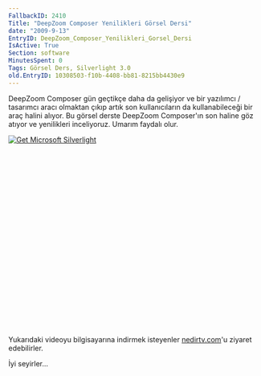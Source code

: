 ```yaml
---
FallbackID: 2410
Title: "DeepZoom Composer Yenilikleri Görsel Dersi"
date: "2009-9-13"
EntryID: DeepZoom_Composer_Yenilikleri_Gorsel_Dersi
IsActive: True
Section: software
MinutesSpent: 0
Tags: Görsel Ders, Silverlight 3.0
old.EntryID: 10308503-f10b-4408-bb81-8215bb4430e9
---
```

DeepZoom Composer gün geçtikçe daha da gelişiyor ve bir yazılımcı /
tasarımcı aracı olmaktan çıkıp artık son kullanıcıların da
kullanabileceği bir araç halini alıyor. Bu görsel derste DeepZoom
Composer'ın son haline göz atıyor ve yenilikleri inceliyoruz. Umarım
faydalı olur.

<div style="width:512px;height:384px;">

[![Get Microsoft
Silverlight](http://go2.microsoft.com/fwlink/?LinkId=108181)](http://go2.microsoft.com/fwlink/?LinkID=124807)

</div>

Yukarıdaki videoyu bilgisayarına indirmek isteyenler
[nedirtv.com](http://www.nedirtv.com/video/darony_1209_deepzoomcomposer.aspx)'u
ziyaret edebilirler.

İyi seyirler...


